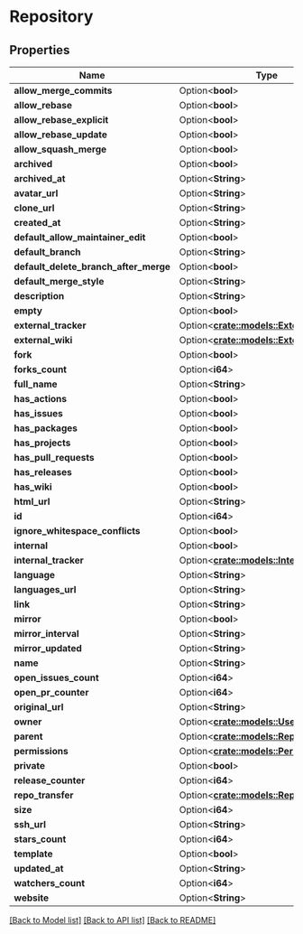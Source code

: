 # Repository

## Properties

Name | Type | Description | Notes
------------ | ------------- | ------------- | -------------
**allow_merge_commits** | Option<**bool**> |  | [optional]
**allow_rebase** | Option<**bool**> |  | [optional]
**allow_rebase_explicit** | Option<**bool**> |  | [optional]
**allow_rebase_update** | Option<**bool**> |  | [optional]
**allow_squash_merge** | Option<**bool**> |  | [optional]
**archived** | Option<**bool**> |  | [optional]
**archived_at** | Option<**String**> |  | [optional]
**avatar_url** | Option<**String**> |  | [optional]
**clone_url** | Option<**String**> |  | [optional]
**created_at** | Option<**String**> |  | [optional]
**default_allow_maintainer_edit** | Option<**bool**> |  | [optional]
**default_branch** | Option<**String**> |  | [optional]
**default_delete_branch_after_merge** | Option<**bool**> |  | [optional]
**default_merge_style** | Option<**String**> |  | [optional]
**description** | Option<**String**> |  | [optional]
**empty** | Option<**bool**> |  | [optional]
**external_tracker** | Option<[**crate::models::ExternalTracker**](ExternalTracker.md)> |  | [optional]
**external_wiki** | Option<[**crate::models::ExternalWiki**](ExternalWiki.md)> |  | [optional]
**fork** | Option<**bool**> |  | [optional]
**forks_count** | Option<**i64**> |  | [optional]
**full_name** | Option<**String**> |  | [optional]
**has_actions** | Option<**bool**> |  | [optional]
**has_issues** | Option<**bool**> |  | [optional]
**has_packages** | Option<**bool**> |  | [optional]
**has_projects** | Option<**bool**> |  | [optional]
**has_pull_requests** | Option<**bool**> |  | [optional]
**has_releases** | Option<**bool**> |  | [optional]
**has_wiki** | Option<**bool**> |  | [optional]
**html_url** | Option<**String**> |  | [optional]
**id** | Option<**i64**> |  | [optional]
**ignore_whitespace_conflicts** | Option<**bool**> |  | [optional]
**internal** | Option<**bool**> |  | [optional]
**internal_tracker** | Option<[**crate::models::InternalTracker**](InternalTracker.md)> |  | [optional]
**language** | Option<**String**> |  | [optional]
**languages_url** | Option<**String**> |  | [optional]
**link** | Option<**String**> |  | [optional]
**mirror** | Option<**bool**> |  | [optional]
**mirror_interval** | Option<**String**> |  | [optional]
**mirror_updated** | Option<**String**> |  | [optional]
**name** | Option<**String**> |  | [optional]
**open_issues_count** | Option<**i64**> |  | [optional]
**open_pr_counter** | Option<**i64**> |  | [optional]
**original_url** | Option<**String**> |  | [optional]
**owner** | Option<[**crate::models::User**](User.md)> |  | [optional]
**parent** | Option<[**crate::models::Repository**](Repository.md)> |  | [optional]
**permissions** | Option<[**crate::models::Permission**](Permission.md)> |  | [optional]
**private** | Option<**bool**> |  | [optional]
**release_counter** | Option<**i64**> |  | [optional]
**repo_transfer** | Option<[**crate::models::RepoTransfer**](RepoTransfer.md)> |  | [optional]
**size** | Option<**i64**> |  | [optional]
**ssh_url** | Option<**String**> |  | [optional]
**stars_count** | Option<**i64**> |  | [optional]
**template** | Option<**bool**> |  | [optional]
**updated_at** | Option<**String**> |  | [optional]
**watchers_count** | Option<**i64**> |  | [optional]
**website** | Option<**String**> |  | [optional]

[[Back to Model list]](../README.md#documentation-for-models) [[Back to API list]](../README.md#documentation-for-api-endpoints) [[Back to README]](../README.md)



